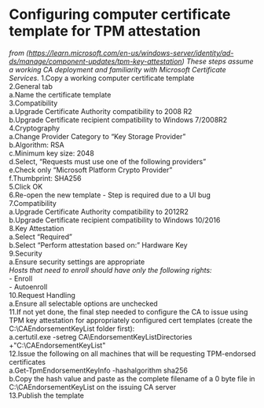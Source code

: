 # Configuring computer certificate template for TPM attestation  
_from (https://learn.microsoft.com/en-us/windows-server/identity/ad-ds/manage/component-updates/tpm-key-attestation)_
*These steps assume a working CA deployment and familiarity with Microsoft Certificate Services.*
1.Copy a working computer certificate template  
2.General tab  
  a.Name the certificate template  
3.Compatibility  
  a.Upgrade Certificate Authority compatibility to 2008 R2  
  b.Upgrade Certificate recipient compatibility to Windows 7/2008R2  
4.Cryptography  
  a.Change Provider Category to “Key Storage Provider”  
  b.Algorithm: RSA  
  c.Minimum key size: 2048  
  d.Select, “Requests must use one of the following providers”  
  e.Check only “Microsoft Platform Crypto Provider”  
  f.Thumbprint: SHA256  
5.Click OK  
6.Re-open the new template - Step is required due to a UI bug  
7.Compatibility  
  a.Upgrade Certificate Authority compatibility to 2012R2  
  b.Upgrade Certificate recipient compatibility to Windows 10/2016  
8.Key Attestation  
  a.Select “Required”  
  b.Select “Perform attestation based on:” Hardware Key  
9.Security  
  a.Ensure security settings are appropriate  
    *Hosts that need to enroll should have only the following rights:*  
      - Enroll  
      - Autoenroll  
10.Request Handling  
  a.Ensure all selectable options are unchecked  
11.If not yet done, the final step needed to configure the CA to issue using TPM key attestation for appropriately configured cert templates (create the C:\CAEndorsementKeyList folder first):  
  a.certutil.exe -setreg CA\EndorsementKeyListDirectories +"C:\CAEndorsementKeyList"  
12.Issue the following on all machines that will be requesting TPM-endorsed certificates  
  a.Get-TpmEndorsementKeyInfo -hashalgorithm sha256  
  b.Copy the hash value and paste as the complete filename of a 0 byte file in C:\CAEndorsementKeyList on the issuing CA server  
13.Publish the template  
